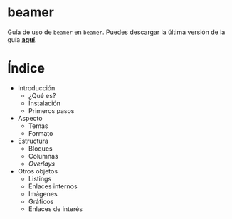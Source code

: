 # beamer
Guía de uso de `beamer` en `beamer`. Puedes descargar la última versión de la guía [**aquí**](https://github.com/dgiim/beamer/blob/master/beamer.pdf?raw=true).

# Índice

- Introducción
  - ¿Qué es?
  - Instalación
  - Primeros pasos
- Aspecto
  - Temas
  - Formato
- Estructura
  - Bloques
  - Columnas
  - *Overlays*
- Otros objetos
  - Listings
  - Enlaces internos
  - Imágenes
  - Gráficos
  - Enlaces de interés
